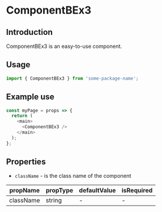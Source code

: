# ComponentBEx3

<!-- STORY -->

## Introduction

ComponentBEx3 is an easy-to-use component.

## Usage

```javascript
import { ComponentBEx3 } from 'some-package-name';
```

## Example use

```javascript
const myPage = props => {
  return (
    <main>
      <ComponentBEx3 />
    </main>
  );
};
```

## Properties

- `className` - is the class name of the component

| propName  | propType | defaultValue | isRequired |
| --------- | -------- | ------------ | ---------- |
| className | string   | -            | -          |
